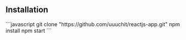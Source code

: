 <h2>Installation</h2>
```javascript
git clone "https://github.com/uuuchit/reactjs-app.git"
npm install
npm start
```